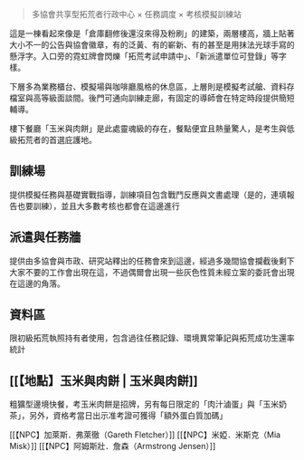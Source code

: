 > 多協會共享型拓荒者行政中心 × 任務調度 × 考核模擬訓練站
 
這是一棟看起來像是「倉庫翻修後還沒來得及粉刷」的建築，兩層樓高，牆上貼著大小不一的公告與協會徽章，有的泛黃、有的嶄新、有的甚至是用抹法光球手寫的懸浮字。入口旁的霓虹牌會閃爍「拓荒考試申請中」、「新派遣單位可登錄」等字樣。

下層多為業務櫃台、模擬場與咖啡廳風格的休息區，上層則是模擬考試艙、資料存檔室與高等級面談間。後門可通向訓練走廊，有固定的導師會在特定時段提供簡短輔導。

樓下餐廳「玉米與肉餅」是此處靈魂級的存在，餐點便宜且熱量驚人，是考生與低級拓荒者的首選庇護地。

## 訓練場
提供模擬任務與基礎實戰指導，訓練項目包含戰鬥反應與文書處理（是的，連填報告也要訓練），並且大多數考核也都會在這邊進行
## 派遣與任務牆
提供由多協會與市政、研究站釋出的任務會來到這邊，經過多幾間協會攔截後剩下大家不要的工作會出現在這，不過偶爾會出現一些灰色性質未經立案的委託會出現在這邊的角落。
## 資料區
限初級拓荒執照持有者使用，包含過往任務記錄、環境異常筆記與拓荒成功生還率統計
## [[【地點】玉米與肉餅 | 玉米與肉餅]]
粗獷型邊境快餐，考玉米肉餅是招牌，另有每日限定的「肉汁滷蛋」與「玉米奶茶」，另外，資格考當日出示准考證可獲得「額外蛋白質加碼」

[[【NPC】加萊斯．弗萊徹（Gareth Fletcher）]]
[[【NPC】米婭．米斯克（Mia Misk）]]
[[【NPC】阿姆斯壯．詹森（Armstrong Jensen）]]